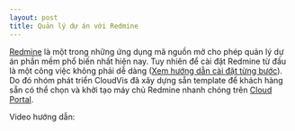 ```yaml
---
layout: post
title: Quản lý dự án với Redmine
---
```


[Redmine][redmine] là một trong những ứng dụng mã nguồn mở cho phép quản lý dự án phần mềm phổ biến nhất hiện nay. Tuy nhiên để cài đặt Redmine từ đầu là một công việc không phải dễ dàng ([Xem hướng dẫn cài đặt từng bước][install_redmine]).
Do đó nhóm phát triển CloudVis đã xây dựng sẵn template để khách hàng sẵn có thể chọn và khởi tạo máy chủ Redmine nhanh chóng trên [Cloud Portal][portal].
 
Video hướng dẫn:


[install_redmine]: http://support.cloudvis.vn/solutions/huong-dan-cai-dat-ung-dung-quan-ly-du-an-redmine-tren-ubuntu-1404-trusty-tahr
[redmine]: http://www.redmine.org
[portal]: https://my.cloudvis.vn